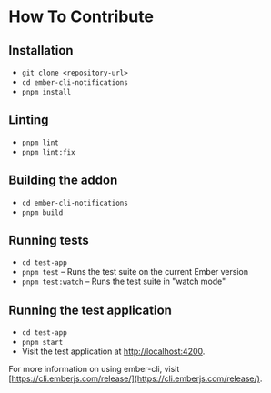 # How To Contribute

## Installation

- `git clone <repository-url>`
- `cd ember-cli-notifications`
- `pnpm install`

## Linting

- `pnpm lint`
- `pnpm lint:fix`

## Building the addon

- `cd ember-cli-notifications`
- `pnpm build`

## Running tests

- `cd test-app`
- `pnpm test` – Runs the test suite on the current Ember version
- `pnpm test:watch` – Runs the test suite in "watch mode"

## Running the test application

- `cd test-app`
- `pnpm start`
- Visit the test application at [http://localhost:4200](http://localhost:4200).

For more information on using ember-cli, visit [https://cli.emberjs.com/release/](https://cli.emberjs.com/release/).
